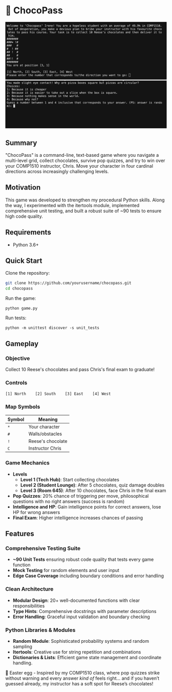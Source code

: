 # 🍫 ChocoPass

<img src="./screenshots/Chocopass.png" alt="Start page" width=700>

<img src="./screenshots/PopQuiz.png" alt="Start page" width=700>

## Summary

"ChocoPass" is a command-line, text-based game where you navigate a multi-level grid, collect chocolates, survive pop quizzes, and try to win over your COMP1510 instructor, Chris. Move your character in four cardinal directions across increasingly challenging levels.

## Motivation

This game was developed to strengthen my procedural Python skills. Along the way, I experimented with the itertools module, implemented comprehensive unit testing, and built a robust suite of ~90 tests to ensure high code quality.

## Requirements

- Python 3.6+

## Quick Start

Clone the repository:

```bash
git clone https://github.com/yourusername/chocopass.git
cd chocopass
```

Run the game:

```
python game.py
```

Run tests:

```
python -m unittest discover -s unit_tests

```

## Gameplay

### Objective

Collect 10 Reese's chocolates and pass Chris's final exam to graduate!

### Controls

```
[1] North    [2] South    [3] East    [4] West
```

### Map Symbols

| Symbol | Meaning           |
| ------ | ----------------- |
| `*`    | Your character    |
| `#`    | Walls/obstacles   |
| `!`    | Reese's chocolate |
| `C`    | Instructor Chris  |

### Game Mechanics

- **Levels**
  - **Level 1 (Tech Hub)**: Start collecting chocolates
  - **Level 2 (Student Lounge)**: After 5 chocolates, quiz damage doubles
  - **Level 3 (Room 645)**: After 10 chocolates, face Chris in the final exam
- **Pop Quizzes**: 20% chance of triggering per move, philosophical questions with no right answers (success is random)
- **Intelligence and HP**: Gain intelligence points for correct answers, lose HP for wrong answers
- **Final Exam**: Higher intelligence increases chances of passing

## Features

### Comprehensive Testing Suite

- **~90 Unit Tests** ensuring robust code quality that tests every game function
- **Mock Testing** for random elements and user input
- **Edge Case Coverage** including boundary conditions and error handling

### Clean Architecture

- **Modular Design**: 20+ well-documented functions with clear responsibilities
- **Type Hints**: Comprehensive docstrings with parameter descriptions
- **Error Handling**: Graceful input validation and boundary checking

### Python Libraries & Modules

- **Random Module**: Sophisticated probability systems and random sampling
- **Itertools**: Creative use for string repetition and combinations
- **Dictionaries & Lists**: Efficient game state management and coordinate handling.

🥚 Easter egg -
Inspired by my COMP1510 class, where pop quizzes strike without warning and every answer _kind of_ feels right… and if you haven’t guessed already, my instructor has a soft spot for Reese’s chocolates!
